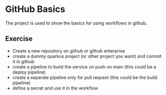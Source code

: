 # GitHub Basics

The project is used to show the basics for using workflows in github.

## Exercise

- Create a new repository on github or github enterprise
- create a dummy quarkus project (or other project you want) and commit it in github
- create a pipeline to build the service on push on main (this could be a deploy pipeline)
- create a separate pipeline only for pull request (this could be the build pipeline)
- define a secret and use it in the workflow
